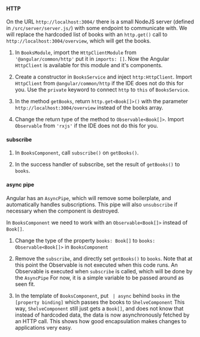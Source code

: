 #### HTTP
On the URL `http://localhost:3004/` there is a small NodeJS server (defined in `/src/server/server.js/`) with some endpoint to communicate with.
We will replace the hardcoded list of books with an `http.get()` call to `http://localhost:3004/overview`, which will get the books.
    
1. In `BooksModule`, import the `HttpClientModule` from `'@angular/common/http'` put it in `imports: []`.
    Now the Angular `HttpClient` is available for this module and it's components.
    
2. Create a constructor in `BooksService` and inject `http:HttpClient`. Import `HttpClient` from `@angular/common/http` if the IDE does not do this for you.
   Use the `private` keyword to connect `http` to `this` of `BooksService`.

3. In the method `getBooks`, return `http.get<Book[]>()` with the parameter `http://localhost:3004/overview` instead of the books array.

4. Change the return type of the method to `Observable<Book[]>`. Import `Observable` from `'rxjs'` if the IDE does not do this for you.

#### subscribe
1. In `BooksComponent`, call `subscribe()` on `getBooks()`.

2. In the success handler of subscribe, set the result of `getBooks()` to `books`.

#### async pipe
Angular has an `AsyncPipe`, which will remove some boilerplate, and automatically handles subscriptions.
This pipe will also `unsubscribe` if necessary when the component is destroyed.

In `BooksComponent` we need to work with an `Observable<Book[]>` instead of `Book[]`.

1. Change the type of the property `books: Book[]` to `books: Observable<Book[]>` in `BooksComponent`

2. Remove the `subscribe`, and directly set `getBooks()` to `books`. Note that at this point the Observable is not executed when this code runs.
  An Observable is executed when `subscribe` is called, which will be done by the `AsyncPipe` For now, it is a simple variable to be passed around as seen fit.

3. In the template of `BooksComponent`, put ` | async` behind `books` in the `[property binding]` which passes the books to `ShelveComponent`
    This way, `ShelveComponent` still just gets a `Book[]`, and does not know that instead of hardcoded data, the data is now asynchronously fetched by an HTTP call.
    This shows how good encapsulation makes changes to applications very easy.
